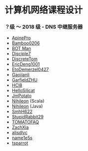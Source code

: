 # 计算机网络课程设计

### ？级 ～ 2018 级 - DNS 中继服务器

* [ApinePro](https://github.com/ApinePro/DNS-Relay-Server)
* [Bamboo0206](https://github.com/Bamboo0206/DNS_Relay)
* [BOT Man](https://github.com/BOT-Man-JL/BUPT-Projects/tree/master/3-2-Computer-Network/DNS-Relay)
* [Disciple7](https://github.com/Disciple7/MyDNS)
* [DiscreteTom](https://github.com/DiscreteTom/dnsrelay)
* [EricDeng1001](https://github.com/EricDeng1001/dns-relay-server-java)
* [EtoDemerzel0427](https://github.com/EtoDemerzel0427/simpleDNS)
* [Gaojianli](https://github.com/Gaojianli/dns-relay)
* [GarfieldZHU](https://github.com/GarfieldZHU/DNS-relay-server)
* [HCl8](https://github.com/HCl8/DNS-relay)
* [HelloSilicat](https://github.com/HelloSilicat/DNS-Relay-Server)
* [JmPotato](https://github.com/JmPotato/DNS_Relay_Server)
* [Nihileon](https://github.com/Nihileon/NilDNS) (Scala)
* [Nihileon](https://github.com/Nihileon/NihilDNS) (Java)
* [SmhH622](https://github.com/SmhH622/DNS-relay-project)
* [StupidRabbit29](https://github.com/StupidRabbit29/DNS_relay)
* [TOMATOFAQ](https://github.com/TOMATOFAQ/naive_dns_relay)
* [ZachXia](https://github.com/ZachXia/DNS_Relay_Server)
* [alisdlyc](https://github.com/alisdlyc/DnsRelay)
* [name1e5s](https://github.com/name1e5s/MuddyDNS)
* [tsparrot](https://github.com/tsparrot/dns_relay_server)